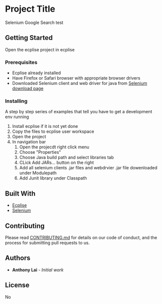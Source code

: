 # Project Title

Selenium Google Search test

## Getting Started

Open the ecplise project in ecplise

### Prerequisites

* Ecplise already installed
* Have Firefox or Safari browser with appropriate browser drivers
* Downloaded Selenium client and web driver for java from [Selenium download page](https://www.seleniumhq.org/download/)

### Installing

A step by step series of examples that tell you have to get a development env running

1. Install ecplise if it is not yet done
1. Copy the files to ecplise user workspace
1. Open the project
1. In navigation bar
    1. Open the projecdt right click menu
    1. Choose "Properties"
    1. Choose Java build path and select libraries tab
    1. CLick Add JARs... button on the right
    1. Add all selenium clients .jar files and webdrvier .jar file dowenloaded under Modulepath
    1. Add Junit library under Classpath


## Built With

* [Ecplise](https://www.eclipse.org)
* [Selenium](https://www.seleniumhq.org)


## Contributing

Please read [CONTRIBUTING.md](https://gist.github.com/PurpleBooth/b24679402957c63ec426) for details on our code of conduct, and the process for submitting pull requests to us.

## Authors

* **Anthony Lai** - *Initial work*


## License

No

